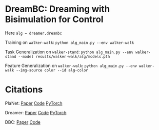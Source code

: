 # DreamBC: Dreaming with Bisimulation for Control

Here ```alg = dreamer,dreambc```

Training on ```walker-walk```: ```python alg_main.py --env walker-walk```

Task Generalization on ```walker-stand```: ```python alg_main.py --env walker-stand --model results/walker-walk/alg/models.pth```

Feature Generalization on ```walker-walk```: ```python alg_main.py --env walker-walk --img-source color --id alg-color```

# Citations
PlaNet: [Paper](https://arxiv.org/abs/1811.04551) [Code](https://github.com/google-research/planet) [PyTorch](https://github.com/Kaixhin/PlaNet)

Dreamer: [Paper](https://arxiv.org/abs/1912.01603) [Code](https://github.com/danijar/dreamer) [PyTorch](https://github.com/juliusfrost/dreamer-pytorch)

DBC: [Paper](https://arxiv.org/abs/2006.10742) [Code](https://github.com/facebookresearch/deep_bisim4control)

